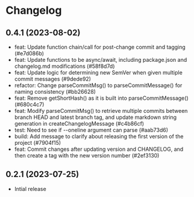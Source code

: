 # Changelog

## 0.4.1 (2023-08-02)

- feat: Update function chain/call for post-change commit and tagging (#e7d086b)
- feat: Update functions to be async/await, including package.json and changelog.md modifications (#58f8d7d)
- feat: Update logic for determining new SemVer when given multiple commit messages (#9dede92)
- refactor: Change parseCommitMsg() to parseCommitMessage() for naming consistency (#bb26628)
- feat: Remove getShortHash() as it is built into parseCommitMessage() (#680c4c7)
- feat: Modify parseCommitMsg() to retrieve multiple commits between branch HEAD and latest branch tag, and update markdown string generation in createChangelogMessage (#c4b86cf)
- test: Need to see if --oneline argument can parse (#aab73d6)
- build: Add message to clarify about releasing the first version of the project (#7904f15)
- feat: Commit changes after updating version and CHANGELOG, and then create a tag with the new version number (#2ef3130)

## 0.2.1 (2023-07-25)

- Intial release
